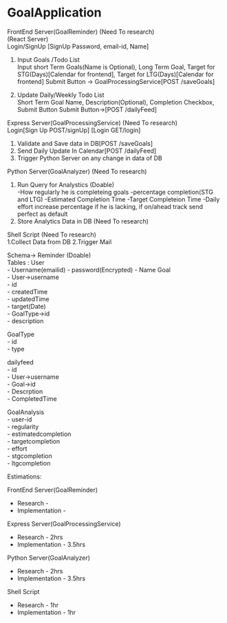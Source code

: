 # GoalApplication

FrontEnd Server(GoalReminder)  (Need To research)<br/>
(React Server)<br/>
Login/SignUp [SignUp Password, email-id, Name]<br/>
1. Input Goals /Todo List <br/>
	Input short Term Goals(Name is Optional), Long Term Goal, Target for STG(Days)[Calendar for frontend], Target for LTG(Days)[Calendar for frontend]
	Submit Button -> GoalProcessingService[POST /saveGoals]

2. Update Daily/Weekly Todo List<br/>
	Short Term Goal Name, Description(Optional), Completion Checkbox, Submit Button
	Submit Button->[POST /dailyFeed]



Express Server(GoalProcessingService)  (Need To research)<br/>
Login[Sign Up POST/signUp] [Login GET/login]<br/>
1. Validate and Save data in DB[POST /saveGoals]
2. Send Daily Update In Calendar[POST /dailyFeed]
3. Trigger Python Server on any change in data of DB


Python Server(GoalAnalyzer)  (Need To research)<br/>

1. Run Query for Analystics (Doable)<br/>
	-How regularly he is completeing goals
	-percentage completion(STG and LTG)
	-Estimated Completion Time
	-Target Completeion Time
	-Daily effort increase percentage if he is lacking, if on/ahead track send perfect as default
2. Store Analytics Data in DB (Need To research)<br/>


Shell Script  (Need To research)<br/>
1.Collect Data from DB
2.Trigger Mail



Schema-> Reminder (Doable)<br/>
Tables :
User <br/>
	- Username(emailid)
	- password(Encrypted)
	- Name
Goal<br/>
	- User->username<br/>
	- id<br/>
	- createdTime<br/>
	- updatedTime<br/>
	- target(Date)<br/>
	- GoalType->id<br/>
	- description<br/>

GoalType<br/>
	- id<br/>
	- type<br/>

dailyfeed<br/>
	- id<br/>
	- User->username<br/>
	- Goal->id<br/>
	- Descrption<br/>
	- CompletedTime<br/>

GoalAnalysis<br/>
	- user-id<br/>
	- regularity<br/>
	- estimatedcompletion<br/>
	- targetcompletion<br/>
	- effort<br/>
	- stgcompletion<br/>
	- ltgcompletion<br/>



Estimations:

FrontEnd Server(GoalReminder)
- Research - 
- Implementation - 

Express Server(GoalProcessingService)
- Research - 2hrs
- Implementation - 3.5hrs

Python Server(GoalAnalyzer)
- Research - 2hrs
- Implementation - 3.5hrs

Shell Script
- Research - 1hr
- Implementation - 1hr

